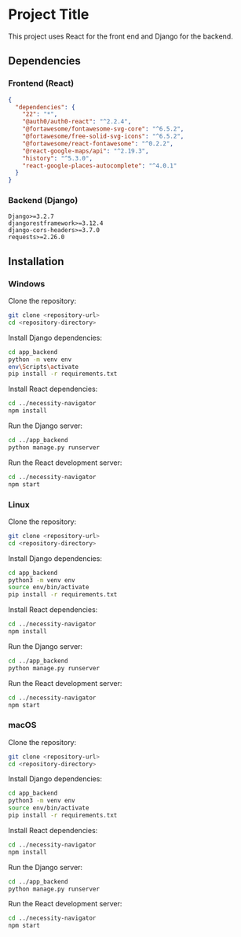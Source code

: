 
# Project Title

This project uses React for the front end and Django for the backend.

## Dependencies

### Frontend (React)

```json
{
  "dependencies": {
    "22": "*",
    "@auth0/auth0-react": "^2.2.4",
    "@fortawesome/fontawesome-svg-core": "^6.5.2",
    "@fortawesome/free-solid-svg-icons": "^6.5.2",
    "@fortawesome/react-fontawesome": "^0.2.2",
    "@react-google-maps/api": "^2.19.3",
    "history": "^5.3.0",
    "react-google-places-autocomplete": "^4.0.1"
  }
}
```

### Backend (Django)

```
Django>=3.2.7
djangorestframework>=3.12.4
django-cors-headers>=3.7.0
requests>=2.26.0
```

## Installation

### Windows

Clone the repository:

```bash
git clone <repository-url>
cd <repository-directory>
```

Install Django dependencies:

```bash
cd app_backend
python -m venv env
env\Scripts\activate
pip install -r requirements.txt
```

Install React dependencies:

```bash
cd ../necessity-navigator
npm install
```

Run the Django server:

```bash
cd ../app_backend
python manage.py runserver
```

Run the React development server:

```bash
cd ../necessity-navigator
npm start
```

### Linux

Clone the repository:

```bash
git clone <repository-url>
cd <repository-directory>
```

Install Django dependencies:

```bash
cd app_backend
python3 -m venv env
source env/bin/activate
pip install -r requirements.txt
```

Install React dependencies:

```bash
cd ../necessity-navigator
npm install
```

Run the Django server:

```bash
cd ../app_backend
python manage.py runserver
```

Run the React development server:

```bash
cd ../necessity-navigator
npm start
```

### macOS

Clone the repository:

```bash
git clone <repository-url>
cd <repository-directory>
```

Install Django dependencies:

```bash
cd app_backend
python3 -m venv env
source env/bin/activate
pip install -r requirements.txt
```

Install React dependencies:

```bash
cd ../necessity-navigator
npm install
```

Run the Django server:

```bash
cd ../app_backend
python manage.py runserver
```

Run the React development server:

```bash
cd ../necessity-navigator
npm start
```
